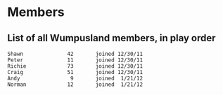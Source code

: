 Members
=======

List of all Wumpusland members, in play order
--------------------------------------------

    Shawn              42       joined 12/30/11
    Peter              11       joined 12/30/11
    Richie             73       joined 12/30/11
    Craig              51       joined 12/30/11
    Andy                9       joined  1/21/12
    Norman             12       joined  1/21/12
